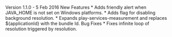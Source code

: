 Version 1.1.0 - 5 Feb 2016
    New Features
        * Adds friendly alert when JAVA_HOME is not set on Windows platforms.
        * Adds flag for disabling background resolution.
        * Expands play-services-measurement and replaces ${applicationId} with the
            bundle Id.
    Bug Fixes
        * Fixes infinite loop of resolution triggered by resolution.
